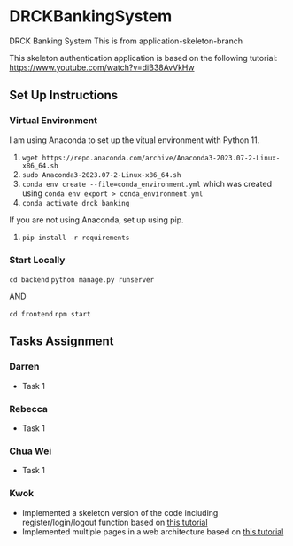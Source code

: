 # DRCKBankingSystem

DRCK Banking System
This is from application-skeleton-branch

This skeleton authentication application is based on the following tutorial: <https://www.youtube.com/watch?v=diB38AvVkHw>

## Set Up Instructions

### Virtual Environment

I am using Anaconda to set up the vitual environment with Python 11.

1. `wget https://repo.anaconda.com/archive/Anaconda3-2023.07-2-Linux-x86_64.sh`
2. `sudo Anaconda3-2023.07-2-Linux-x86_64.sh`
3. `conda env create --file=conda_environment.yml` which was created using `conda env export > conda_environment.yml`
4. `conda activate drck_banking`

If you are not using Anaconda, set up using pip.

1. `pip install -r requirements`

### Start Locally

`cd backend`
`python manage.py runserver`

AND

`cd frontend`
`npm start`

## Tasks Assignment

### Darren

* Task 1

### Rebecca

* Task 1

### Chua Wei

* Task 1

### Kwok

* Implemented a skeleton version of the code including register/login/logout function based on [this tutorial](https://learndjango.com/tutorials/django-login-and-logout-tutorial)
* Implemented multiple pages in a web architecture based on [this tutorial](https://www.geeksforgeeks.org/how-to-create-a-multi-page-website-using-react-js/)
